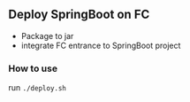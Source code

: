 ## Deploy SpringBoot on FC

  - Package to jar
  - integrate FC entrance to SpringBoot project

### How to use
  run `./deploy.sh`
